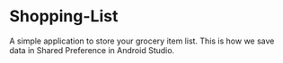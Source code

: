 # Shopping-List
A simple application to store your grocery item list.
This is how we save data in Shared Preference in Android Studio.
